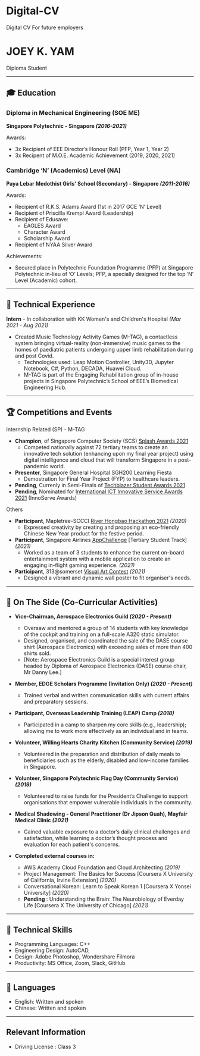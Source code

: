 # Digital-CV
Digital CV For future employers 
# JOEY K. YAM
Diploma Student

***

## 🎓 Education

### Diploma in Mechanical Engineering (SOE ME)
**Singapore Polytechnic - Singapore *(2016-2021)***

Awards:
 - 3x Recipient of EEE Director’s Honour Roll (PFP, Year 1, Year 2)
 - 3x Recipent of M.O.E. Academic Achievement (2019, 2020, 2021)


### Cambridge ‘N’ (Academics) Level (NA)
**Paya Lebar Medothist Girls' School (Secondary) - Singapore *(2011-2016)***

Awards:
 - Recipient of R.K.S. Adams Award (1st in 2017 GCE ‘N’ Level)
 - Recipient of Priscilla Krempl Award (Leadership)
 - Recipient of Edusave:
	 - EAGLES Award
	 - Character Award
	 - Scholarship Award
 - Recipient of NYAA Silver Award

Achievements: 
 - Secured place in Polytechnic Foundation Programme (PFP) at Singapore Polytechnic in-lieu of ‘O’ Levels; PFP, a specially designed for the top ‘N’ Level (Academic) cohort.

***

## 👔 Technical Experience
**Intern** - In collaboration with KK Women's and Children's Hospital *(Mar 2021 - Aug 2021)* 
 - Created Music Technology Activity Games (M-TAG), a contactless system bringing virtual-reality (non-immersive) music games to the homes of paediatric patients undergoing upper limb rehabilitation during and post Covid.
	 - Technologies used: Leap Motion Controller, Unity3D, Jupyter Notebook, C#, Python, DECADA, Huawei Cloud.
     - M-TAG is part of the Engaging Rehabilitation group of in-house projects in Singapore Polytechnic’s School of EEE’s Biomedical Engineering Hub.

***

## 🏆 Competitions and Events
Internship Related (SP) - M-TAG
- **Champion**, of Singapore Computer Society (SCS) [Splash Awards 2021](https://www.scs.org.sg/awards/splash/2021/announcements)
  - Competed nationally against 72 tertiary teams to create an innovative tech solution (enhancing upon my final year project) using digital intelligence and cloud that will transform Singapore in a post-pandemic world.
 - **Presenter**, Singapore General Hospital SGH200 Learning Fiesta
   - Demostration for Final Year Project (FYP) to healthcare leaders.
 - **Pending**, Currenly in Semi-Finals of [Techblazer Student Awards 2021](https://techblazerawards.sg/Awards)
 - **Pending**, Nominated for [International ICT Innovative Service Awards 2021](https://innoserve.tca.org.tw/en/about_contest.aspx) (InnoServe Awards)

Others
- **Participant**, Mapletree-SCCCI [River Hongbao Hackathon 2021](https://www.facebook.com/riverhongbaosg/videos/rhbhacks-2021-is-back/358824385315976/) *(2020)*
  - Expressed creativity by creating and proposing an eco-friendly Chinese New Year product for the festive period.
- **Participant**, Singapore Airlines [AppChallenge](https://appchallenge.singaporeair.com/en/challenges/students-2021) [Tertiary Student Track] *(2021)*
  - Worked as a team of 3 students to enhance the current on-board entertainment system with a mobile application to create an engaging in-flight gaming experience. *(2021)*
- **Participant**, 313@somerset [Visual Art Contest](https://www.313somerset.com.sg/-/media/retail/asia/313-somerset/files/20210803_somersetlive_contest_form_6-august.pdf?la=en&hash=0BD11D3CFE4871393D6221C9855ADE1297FD1E6A) *(2021)*
  - Designed a vibrant and dynamic wall poster to fit organiser's needs.

***

## 📌 On The Side (Co-Curricular Activities)
- **Vice-Chairman, Aerospace Electronics Guild *(2020 - Present)***
	-	Oversaw and mentored a group of 14 students with key knowledge of the cockpit and training on a full-scale A320 static simulator.
	-	Designed, organised, and coordinated the sale of the DASE course shirt (Aerospace Electronics) with exceeding sales of more than 400 shirts sold.
	- [Note: Aerospace Electronics Guild is a special interest group headed by Diploma of Aerospace Electronics (DASE) course chair, Mr Danny Lee.]

- **Member, EDGE Scholars Programme (Invitation Only) *(2020 - Present)***
	- Trained verbal and written communication skills with current affairs and preparatory sessions.
- **Participant, Overseas Leadership Training (LEAP) Camp *(2018)***
  - Participated in a camp to sharpen my core skills (e.g., leadership); allowing me to work more effectively as an individual and in teams.

- **Volunteer, Willing Hearts Charity Kitchen (Community Service) *(2019)***
  - Volunteered in the preparation and distribution of daily meals to beneficiaries such as the elderly, disabled and low-income families in Singapore.

- **Volunteer, Singapore Polytechnic Flag Day (Community Service) *(2019)***
  - Volunteered to raise funds for the President’s Challenge to support organisations that empower vulnerable individuals in the community.

- **Medical Shadowing - General Practitioner (Dr Jipson Quah), Mayfair Medical Clinic *(2021)***
  - Gained valuable exposure to a doctor’s daily clinical challenges and satisfaction, while learning a doctor’s thought process and evaluation for each patient's concerns.


-  **Completed external courses in:** 
	 - AWS Academy Cloud Foundation and Cloud Architecting *(2019)*
	 - Project Management: The Basics for Success [Coursera X University of California, Irvine Extension] *(2020)*
	 - Conversational Korean: Learn to Speak Korean 1 [Coursera X Yonsei University] *(2020)*
     - **Pending** : Understanding the Brain: The Neurobiology of Everday Life [Coursera X The University of Chicago] *(2021)*

***

## 💼 Technical Skills
- Programming Languages: C++
- Engineering Design: AutoCAD,
- Design: Adobe Photoshop, Wondershare Filmora
- Productivity: MS Office, Zoom,  Slack, GitHub

***

## 💬 Languages
- English: Written and spoken
- Chinese: Written and spoken

***

## Relevant Information

 - Driving License : Class 3
